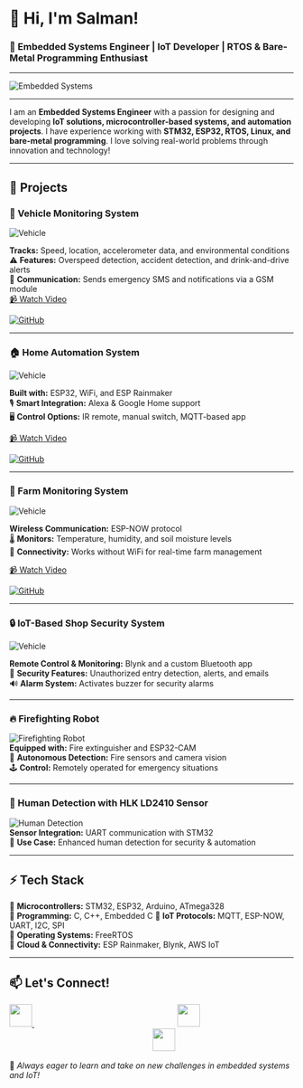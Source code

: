 # 👋 Hi, I'm Salman!

### 🔧 Embedded Systems Engineer | IoT Developer | RTOS & Bare-Metal Programming Enthusiast

---

![Embedded Systems](https://readme-typing-svg.herokuapp.com?color=F7B42C&lines=Embedded+Systems+Engineer;IoT+Developer;FreeRTOS+%26+Bare-Metal+Programming;Always+Learning+New+Tech+🚀)

---

I am an **Embedded Systems Engineer** with a passion for designing and developing **IoT solutions, microcontroller-based systems, and automation projects**. I have experience working with **STM32, ESP32, RTOS, Linux, and bare-metal programming**. I love solving real-world problems through innovation and technology!

---

## 🚀 Projects

### 🚗 Vehicle Monitoring System
![Vehicle](https://readme-typing-svg.herokuapp.com?color=F7B42C&lines=Vehicle+Monitoring+System)

**Tracks:** Speed, location, accelerometer data, and environmental conditions  
⚠ **Features:** Overspeed detection, accident detection, and drink-and-drive alerts  
📡 **Communication:** Sends emergency SMS and notifications via a GSM module  
[📹 Watch Video](https://youtu.be/El2pmsjQwp4?si=nw0PML3DW09zK7VJ)

[![GitHub](https://img.shields.io/badge/GitHub-000?style=for-the-badge&logo=github&logoColor=white)](https://github.com/salman1397/Vehicle_Monitoring_System)


---

### 🏠 Home Automation System
![Vehicle](https://readme-typing-svg.herokuapp.com?color=F7B42C&lines=Home+Automation+System)

**Built with:** ESP32, WiFi, and ESP Rainmaker  
🎙 **Smart Integration:** Alexa & Google Home support  
🖥 **Control Options:** IR remote, manual switch, MQTT-based app

[📹 Watch Video](https://youtu.be/RzM9oUeDlkI?si=M98ipS3cUN4vHmty)

[![GitHub](https://img.shields.io/badge/GitHub-000?style=for-the-badge&logo=github&logoColor=white)](https://github.com/salman1397/IoT_Home_Automation)

---

### 🌾 Farm Monitoring System
![Vehicle](https://readme-typing-svg.herokuapp.com?color=F7B42C&lines=Farm+Monitoring+System)

**Wireless Communication:** ESP-NOW protocol  
🌡 **Monitors:** Temperature, humidity, and soil moisture levels  
📶 **Connectivity:** Works without WiFi for real-time farm management 

[📹 Watch Video](https://youtu.be/MPLpTi3KcIU?si=qCOW5yv41Y_Z0cM1)

[![GitHub](https://img.shields.io/badge/GitHub-000?style=for-the-badge&logo=github&logoColor=white)](https://github.com/salman1397/Farm_Monitoring_ESP_NOW)

---

### 🔒 IoT-Based Shop Security System
![Vehicle](https://readme-typing-svg.herokuapp.com?color=F7B42C&lines=Shop+Security+System) 

**Remote Control & Monitoring:** Blynk and a custom Bluetooth app  
🚨 **Security Features:** Unauthorized entry detection, alerts, and emails  
🔊 **Alarm System:** Activates buzzer for security alarms  

---

### 🔥 Firefighting Robot
![Firefighting Robot](https://img.icons8.com/fluency/64/000000/fire-extinguisher.png)  
**Equipped with:** Fire extinguisher and ESP32-CAM  
🛑 **Autonomous Detection:** Fire sensors and camera vision  
🕹 **Control:** Remotely operated for emergency situations  

---

### 👤 Human Detection with HLK LD2410 Sensor
![Human Detection](https://img.icons8.com/color/64/000000/face-id.png)  
**Sensor Integration:** UART communication with STM32  
🎯 **Use Case:** Enhanced human detection for security & automation  

---

## ⚡ Tech Stack

🔹 **Microcontrollers:** STM32, ESP32, Arduino, ATmega328  
🔹 **Programming:** C, C++, Embedded C
🔹 **IoT Protocols:** MQTT, ESP-NOW, UART, I2C, SPI  
🔹 **Operating Systems:** FreeRTOS  
🔹 **Cloud & Connectivity:** ESP Rainmaker, Blynk, AWS IoT 

---

## 📫 Let's Connect!

<p align="left">
<a href="https://www.linkedin.com/in/salman151397">
    <img src="https://cdn-icons-png.flaticon.com/512/174/174857.png" width="40" height="40">
</a>
<span style="display:inline-block; width: 250px;"></span>
<a href="https://www.youtube.com/@salmanarefinsardar">
    <img src="https://cdn-icons-png.flaticon.com/512/1384/1384060.png" width="40" height="40">
</a>
<span style="display:inline-block; width: 250px;"></span>
<a href="mailto:salman151397@gmail.com">
    <img src="https://cdn-icons-png.flaticon.com/512/732/732200.png" width="40" height="40">
</a>
</p>

🚀 *Always eager to learn and take on new challenges in embedded systems and IoT!*
